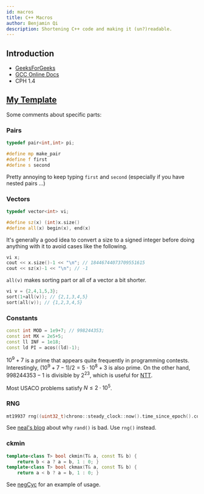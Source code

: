 ```yaml
---
id: macros
title: C++ Macros
author: Benjamin Qi
description: Shortening C++ code and making it (un?)readable.
---
```


## Introduction

 - [GeeksForGeeks](https://www.geeksforgeeks.org/cc-preprocessors/#:~:text=Macros%3A%20Macros%20are%20a%20piece,used%20to%20define%20a%20macro.)
 - [GCC Online Docs](https://gcc.gnu.org/onlinedocs/cpp/Macros.html)
 - CPH 1.4

## [My Template](https://github.com/bqi343/USACO/blob/master/Implementations/content/contest/template.cpp)

Some comments about specific parts:

### Pairs

```cpp
typedef pair<int,int> pi;

#define mp make_pair
#define f first
#define s second
```

Pretty annoying to keep typing `first` and `second` (especially if you have nested pairs ...)

### Vectors

```cpp
typedef vector<int> vi; 

#define sz(x) (int)x.size()
#define all(x) begin(x), end(x)
```

It's generally a good idea to convert a size to a signed integer before doing anything with it to avoid cases like the following.

```cpp
vi x; 
cout << x.size()-1 << "\n"; // 18446744073709551615
cout << sz(x)-1 << "\n"; // -1
```

`all(v)` makes sorting part or all of a vector a bit shorter.

```cpp
vi v = {2,4,1,5,3};
sort(1+all(v)); // {2,1,3,4,5}
sort(all(v)); // {1,2,3,4,5}
```

### Constants

```cpp
const int MOD = 1e9+7; // 998244353;
const int MX = 2e5+5;
const ll INF = 1e18;
const ld PI = acos((ld)-1);
```

$10^9+7$ is a prime that appears quite frequently in programming contests. Interestingly, $(10^9+7-1)/2=5\cdot 10^8+3$ is also prime. On the other hand, $998244353-1$ is divisible by $2^{23}$, which is useful for [NTT](https://en.wikipedia.org/wiki/Discrete_Fourier_transform_(general)#Number-theoretic_transform).

Most USACO problems satisfy $N\le 2\cdot 10^5$.

### RNG

```cpp
mt19937 rng((uint32_t)chrono::steady_clock::now().time_since_epoch().count());
```

See [neal's blog](https://codeforces.com/blog/entry/61587) about why `rand()` is bad. Use `rng()` instead.

### ckmin

```cpp
template<class T> bool ckmin(T& a, const T& b) { 
	return b < a ? a = b, 1 : 0; }
template<class T> bool ckmax(T& a, const T& b) {
	return a < b ? a = b, 1 : 0; }
```

See [negCyc](https://github.com/bqi343/USACO/blob/master/Implementations/content/graphs%20(12)/Basics/NegativeCycle%20(7.3).h) for an example of usage.